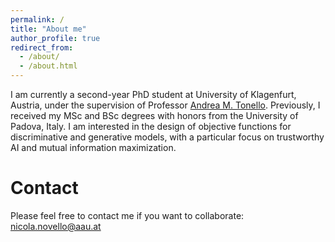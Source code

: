 ```yaml
---
permalink: /
title: "About me"
author_profile: true
redirect_from: 
  - /about/
  - /about.html
---
```


I am currently a second-year PhD student at University of Klagenfurt, Austria, under the supervision of Professor [Andrea M. Tonello](http://www.andreatonello.com/). Previously, I received my MSc and BSc degrees with honors from the University of Padova, Italy. I am interested in the design of objective functions for discriminative and generative models, with a particular focus on trustworthy AI and mutual information maximization.


Contact
======
Please feel free to contact me if you want to collaborate: nicola.novello@aau.at


<script type="text/javascript" id="clustrmaps" src="//clustrmaps.com/map_v2.js?d=Nhd78mbYZJPe2X32MHJcOUuedKtjSQc5bv0_XOmZx40&cl=ffffff&w=a"></script>


